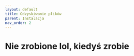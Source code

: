 ```yaml
---
layout: default
title: Odzyskiwanie plików
parent: Instalacja
nav_order: 2
---
```


# Nie zrobione lol, kiedyś zrobie